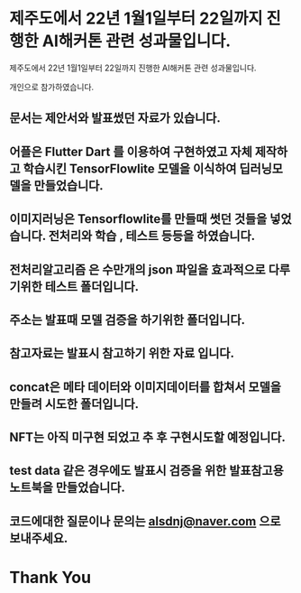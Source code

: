 # 제주도에서 22년 1월1일부터 22일까지  진행한 AI해커톤 관련 성과물입니다.
제주도에서 22년 1월1일부터 22일까지  진행한 AI해커톤 관련 성과물입니다.

개인으로 참가하였습니다. 

## 문서는 제안서와 발표썼던 자료가 있습니다.

## 어플은 Flutter Dart 를 이용하여 구현하였고 자체 제작하고 학습시킨 TensorFlowlite 모델을 이식하여 딥러닝모델을 만들었습니다.

## 이미지러닝은 Tensorflowlite를 만들때 썻던 것들을 넣었습니다. 전처리와 학습 , 테스트 등등을 하였습니다.

## 전처리알고리즘 은 수만개의 json 파일을 효과적으로 다루기위한 테스트 폴더입니다.

##  주소는 발표때 모델 검증을 하기위한 폴더입니다.

## 참고자료는 발표시 참고하기 위한 자료 입니다.

## concat은 메타 데이터와 이미지데이터를 합쳐서 모델을 만들려 시도한 폴더입니다.

## NFT는 아직 미구현 되었고 추 후 구현시도할 예정입니다.

## test data 같은 경우에도 발표시 검증을 위한  발표참고용 노트북을 만들었습니다.

## 코드에대한 질문이나 문의는 alsdnj@naver.com 으로 보내주세요.

# Thank You

